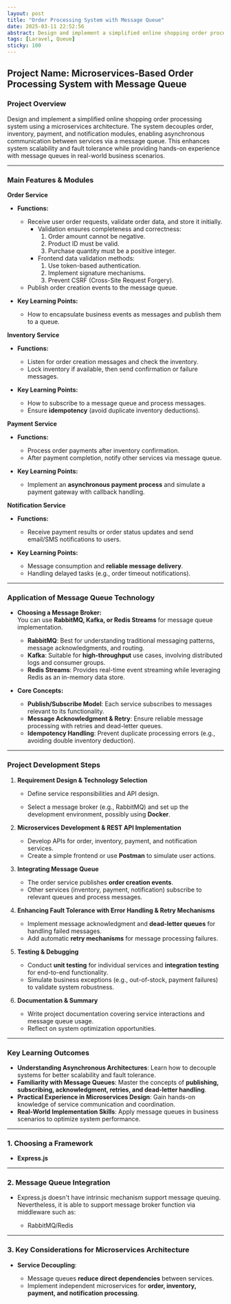 ```yaml
---
layout: post
title: "Order Processing System with Message Queue"
date: 2025-03-11 22:52:56
abstract: Design and implement a simplified online shopping order processing system using a microservices architecture.
tags: [Laravel, Queue]
sticky: 100
---
```


## **Project Name: Microservices-Based Order Processing System with Message Queue**

### **Project Overview**

Design and implement a simplified online shopping order processing system using a microservices architecture. The system decouples order, inventory, payment, and notification modules, enabling asynchronous communication between services via a message queue. This enhances system scalability and fault tolerance while providing hands-on experience with message queues in real-world business scenarios.

---

### **Main Features & Modules**

**Order Service**

- **Functions:**
  
  - Receive user order requests, validate order data, and store it initially.
    - Validation ensures completeness and correctness:
      1. Order amount cannot be negative.
      2. Product ID must be valid.
      3. Purchase quantity must be a positive integer.
    - Frontend data validation methods:
      1. Use token-based authentication.
      2. Implement signature mechanisms.
      3. Prevent CSRF (Cross-Site Request Forgery).
  - Publish order creation events to the message queue.

- **Key Learning Points:**
  
  - How to encapsulate business events as messages and publish them to a queue.

**Inventory Service**

- **Functions:**
  
  - Listen for order creation messages and check the inventory.
  - Lock inventory if available, then send confirmation or failure messages.

- **Key Learning Points:**
  
  - How to subscribe to a message queue and process messages.
  - Ensure **idempotency** (avoid duplicate inventory deductions).

**Payment Service**

- **Functions:**
  
  - Process order payments after inventory confirmation.
  - After payment completion, notify other services via message queue.

- **Key Learning Points:**
  
  - Implement an **asynchronous payment process** and simulate a payment gateway with callback handling.

**Notification Service**

- **Functions:**
  
  - Receive payment results or order status updates and send email/SMS notifications to users.

- **Key Learning Points:**
  
  - Message consumption and **reliable message delivery**.
  - Handling delayed tasks (e.g., order timeout notifications).

---

### **Application of Message Queue Technology**

- **Choosing a Message Broker:**  
  You can use **RabbitMQ, Kafka, or Redis Streams** for message queue implementation.
  
  - **RabbitMQ**: Best for understanding traditional messaging patterns, message acknowledgments, and routing.
  - **Kafka**: Suitable for **high-throughput** use cases, involving distributed logs and consumer groups.
  - **Redis Streams**: Provides real-time event streaming while leveraging Redis as an in-memory data store.

- **Core Concepts:**
  
  - **Publish/Subscribe Model**: Each service subscribes to messages relevant to its functionality.
  - **Message Acknowledgment & Retry**: Ensure reliable message processing with retries and dead-letter queues.
  - **Idempotency Handling**: Prevent duplicate processing errors (e.g., avoiding double inventory deduction).

---

### **Project Development Steps**

1. **Requirement Design & Technology Selection**
   
   - Define service responsibilities and API design.
   
   - Select a message broker (e.g., RabbitMQ) and set up the development environment, possibly using **Docker**.

2. **Microservices Development & REST API Implementation**
   
   - Develop APIs for order, inventory, payment, and notification services.
   - Create a simple frontend or use **Postman** to simulate user actions.

3. **Integrating Message Queue**
   
   - The order service publishes **order creation events**.
   - Other services (inventory, payment, notification) subscribe to relevant queues and process messages.

4. **Enhancing Fault Tolerance with Error Handling & Retry Mechanisms**
   
   - Implement message acknowledgment and **dead-letter queues** for handling failed messages.
   - Add automatic **retry mechanisms** for message processing failures.

5. **Testing & Debugging**
   
   - Conduct **unit testing** for individual services and **integration testing** for end-to-end functionality.
   - Simulate business exceptions (e.g., out-of-stock, payment failures) to validate system robustness.

6. **Documentation & Summary**
   
   - Write project documentation covering service interactions and message queue usage.
   - Reflect on system optimization opportunities.

---

### **Key Learning Outcomes**

- **Understanding Asynchronous Architectures**: Learn how to decouple systems for better scalability and fault tolerance.
- **Familiarity with Message Queues**: Master the concepts of **publishing, subscribing, acknowledgment, retries, and dead-letter handling**.
- **Practical Experience in Microservices Design**: Gain hands-on knowledge of service communication and coordination.
- **Real-World Implementation Skills**: Apply message queues in business scenarios to optimize system performance.

---

### **1. Choosing a Framework**

- **Express.js**

---

### **2. Message Queue Integration**

- Express.js doesn't have intrinsic mechanism support message queuing. Nevertheless, it is able to support message broker function via middleware such as: 
  
  + RabbitMQ/Redis

---

### **3. Key Considerations for Microservices Architecture**

- **Service Decoupling**:
  
  - Message queues **reduce direct dependencies** between services.
  - Implement independent microservices for **order, inventory, payment, and notification processing**.
